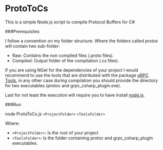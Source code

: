 # ProtoToCs

This is a simple Node.js script to compile Protocol Buffers for C#

###Prerequisites

I follow a convention on my folder structure. Where the folders called protos will contain two sub-folder:
* Raw: Contains the non compiled files (.proto files).
* Compiled: Output folder of the compilation (.cs files).

If you are using NGet for the dependencies of your project  I would recommend to use the tools that are distributed with the package [gRPC Tools](http://www.nuget.org/packages/Grpc.Tools/), in any other case during compilation you should provide the directory for two executables (protoc and grpc_csharp_plugin.exe).

Last for not least the execution will require you to have install [node.js](https://nodejs.org/).

###Run

node ProtoToCs.js `<ProjectFolder>` `<ToolsFolder>`

Where:
* `<ProjectFolder>`: Is the root of your project
* `<ToolsFolder>`: Is the folder containing protoc and grpc_csharp_plugin executables.

